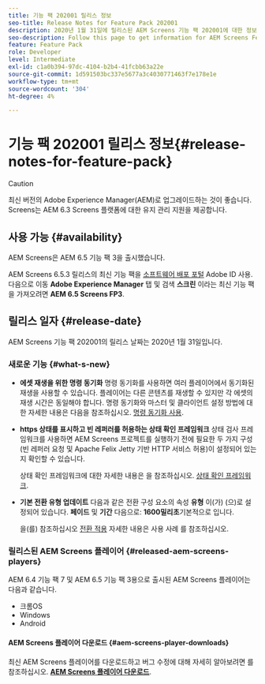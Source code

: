 ```yaml
---
title: 기능 팩 202001 릴리스 정보
seo-title: Release Notes for Feature Pack 202001
description: 2020년 1월 31일에 릴리스된 AEM Screens 기능 팩 202001에 대한 정보를 얻으려면 이 페이지를 따르십시오.
seo-description: Follow this page to get information for AEM Screens Feature Pack 202001 released on January 31, 2020.
feature: Feature Pack
role: Developer
level: Intermediate
exl-id: c1a0b394-97dc-4104-b2b4-41fcbb63a22e
source-git-commit: 1d591503bc337e5677a3c4030771463f7e178e1e
workflow-type: tm+mt
source-wordcount: '304'
ht-degree: 4%

---
```


# 기능 팩 202001 릴리스 정보{#release-notes-for-feature-pack}

>[!CAUTION]
>
>최신 버전의 Adobe Experience Manager(AEM)로 업그레이드하는 것이 좋습니다. Screens는 AEM 6.3 Screens 플랫폼에 대한 유지 관리 지원을 제공합니다.

## 사용 가능 {#availability}

AEM Screens은 AEM 6.5 기능 팩 3을 출시했습니다.

AEM Screens 6.5.3 릴리스의 최신 기능 팩을 [소프트웨어 배포 포털](https://experience.adobe.com/#/downloads/content/software-distribution/en/aem.html) Adobe ID 사용. 다음으로 이동 **Adobe Experience Manager** 탭 및 검색 **스크린** 이라는 최신 기능 팩을 가져오려면 **AEM 6.5 Screens FP3**.

## 릴리스 일자 {#release-date}

AEM Screens 기능 팩 202001의 릴리스 날짜는 2020년 1월 31일입니다.

### 새로운 기능 {#what-s-new}

* **에셋 재생을 위한 명령 동기화**
명령 동기화를 사용하면 여러 플레이어에서 동기화된 재생을 사용할 수 있습니다. 플레이어는 다른 콘텐츠를 재생할 수 있지만 각 에셋의 재생 시간은 동일해야 합니다.
명령 동기화와 마스터 및 클라이언트 설정 방법에 대한 자세한 내용은 다음을 참조하십시오. [명령 동기화 사용](using-command-sync.md).

* **https 상태를 표시하고 빈 레퍼러를 허용하는 상태 확인 프레임워크**
상태 검사 프레임워크를 사용하면 AEM Screens 프로젝트를 실행하기 전에 필요한 두 가지 구성(빈 레퍼러 요청 및 Apache Felix Jetty 기반 HTTP 서비스 허용)이 설정되어 있는지 확인할 수 있습니다.

   상태 확인 프레임워크에 대한 자세한 내용은 을 참조하십시오. [상태 확인 프레임워크](/help/user-guide/configuring-screens-introduction.md#health-check-framework).

* **기본 전환 유형 업데이트**
다음과 같은 전환 구성 요소의 속성 
**유형** 이(가) (으)로 설정되어 있습니다. **페이드** 및 **기간** 다음으로: **1600밀리초**&#x200B;기본적으로 입니다.

   을(를) 참조하십시오 [전환 적용](/help/user-guide/applying-transitions.md) 자세한 내용은 사용 사례 를 참조하십시오.


### 릴리스된 AEM Screens 플레이어 {#released-aem-screens-players}

AEM 6.4 기능 팩 7 및 AEM 6.5 기능 팩 3용으로 출시된 AEM Screens 플레이어는 다음과 같습니다.

* 크롬OS
* Windows
* Android

#### AEM Screens 플레이어 다운로드  {#aem-screens-player-downloads}

최신 AEM Screens 플레이어를 다운로드하고 버그 수정에 대해 자세히 알아보려면 를 참조하십시오. [**AEM Screens 플레이어 다운로드**](https://download.macromedia.com/screens/).
